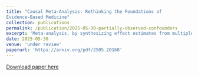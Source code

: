 ```yaml
---
title: "Causal Meta-Analysis: Rethinking the Foundations of
Evidence-Based Medicine"
collection: publications
permalink: /publication/2025-05-30-partially-observed-confounders
excerpt: 'Meta-analysis, by synthesizing effect estimates from multiple studies conducted in diverse settings, stands at the top of the evidence hierarchy in clinical research. Yet, conventional approaches based on fixed- or random-effects models lack a causal framework, which may limit their interpretability and utility for public policy. Incorporating causal inference reframes meta-analysis as the estimation of well-defined causal effects on clearly specified populations, enabling a principled approach to handling study heterogeneity. We show that classical meta-analysis estimators have a clear causal interpretation when effects are measured as risk differences. However, this breaks down for nonlinear measures like the risk ratio and odds ratio. To address this, we introduce novel causal aggregation formulas that remain compatible with standard meta-analysis practices and do not require access to individual-level data. To evaluate real-world impact, we apply both classical and causal meta-analysis methods to 500 published meta-analyses. While the conclusions often align, notable discrepancies emerge, revealing cases where conventional methods may suggest a treatment is beneficial when, under a causal lens, it is in fact harmful.'
date: 2025-05-30
venue: 'under review'
paperurl: 'https://arxiv.org/pdf/2505.20168'
---
```


[Download paper here](https://arxiv.org/pdf/2505.20168)
